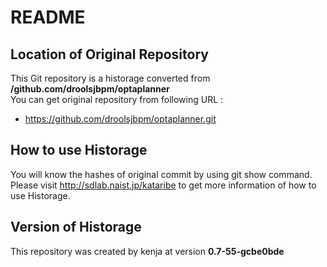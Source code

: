 # README
## Location of Original Repository
This Git repository is a historage converted from **/github.com/droolsjbpm/optaplanner**  
You can get original repository from following URL :

- https://github.com/droolsjbpm/optaplanner.git

## How to use Historage
You will know the hashes of original commit by using git show command.  
Please visit <http://sdlab.naist.jp/kataribe> to get more information of how to use Historage.

## Version of Historage
This repository was created by kenja at version **0.7-55-gcbe0bde**
